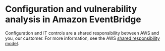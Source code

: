 # Configuration and vulnerability analysis in Amazon EventBridge<a name="eb-analysis"></a>

Configuration and IT controls are a shared responsibility between AWS and you, our customer\. For more information, see the AWS [shared responsibility model](http://aws.amazon.com/compliance/shared-responsibility-model/)\.